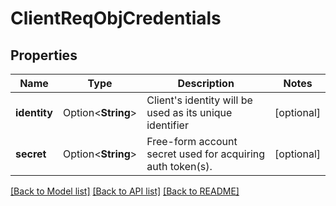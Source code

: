 # ClientReqObjCredentials

## Properties

Name | Type | Description | Notes
------------ | ------------- | ------------- | -------------
**identity** | Option<**String**> | Client's identity will be used as its unique identifier | [optional]
**secret** | Option<**String**> | Free-form account secret used for acquiring auth token(s). | [optional]

[[Back to Model list]](../README.md#documentation-for-models) [[Back to API list]](../README.md#documentation-for-api-endpoints) [[Back to README]](../README.md)


